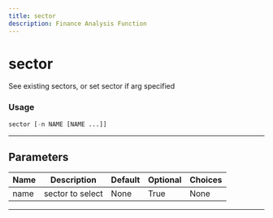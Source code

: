 ```yaml
---
title: sector
description: Finance Analysis Function
---
```


# sector

See existing sectors, or set sector if arg specified

### Usage

```python
sector [-n NAME [NAME ...]]
```

---

## Parameters

| Name | Description | Default | Optional | Choices |
| ---- | ----------- | ------- | -------- | ------- |
| name | sector to select | None | True | None |

---
